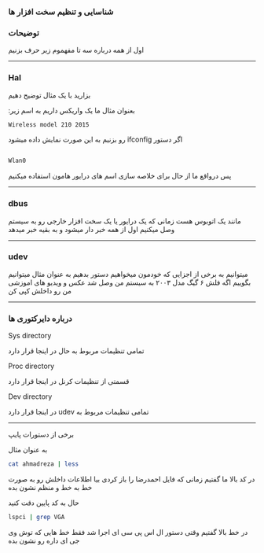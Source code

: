 ### شناسایی و تنظیم سخت افزار ها 


### توضیحات

اول از همه درباره سه تا مفهموم زیر حرف بزنیم 

________________



### Hal



بزارید با یک مثال توضیح دهیم 

:بعنوان مثال ما یک واریکس داریم به اسم زیر


```bash
Wireless model 210 2015
```

 رو بزنیم به این صورت نمایش داده میشود ifconfig اگر دستور 

```bash 

Wlan0

```

پس درواقع ما از حال برای خلاصه سازی اسم های درایور هامون استفاده میکنیم


________________

### dbus


  مانند یک اتوبوس هست زمانی که یک درایور یا یک سخت افزار خارجی رو به سیستم وصل میکنیم اول از همه خبر دار میشود و به بقیه خبر میدهد





________________

### udev


میتوانیم به برخی از اجزایی که خودمون میخواهیم دستور بدهیم به عنوان مثال میتوانیم بگوییم اگه فلش  ۶ گیگ  مدل ۲۰۰۳ به سیستم من وصل شد عکس و ویدیو های اموزشی من رو داخلش کپی کن





________________
 

### درباره دایرکتوری ها 

Sys directory 

تمامی تنظیمات مربوط به حال در اینجا قرار دارد 

Proc directory 

قسمتی از تنظیمات کرنل در اینجا قرار دارد 

Dev directory 

 در اینجا قرار دارد udev تمامی تنظیمات مربوط به 


________________

برخی از دستورات پایپ 

به عنوان مثال 


```bash 
cat ahmadreza | less
```

در کد بالا ما گفتیم زمانی که فایل احمدرضا را باز کردی بیا اطلاعات داخلش رو به صورت خط به خط و منظم نشون بده

حال به کد پایین دقت کنید 

```bash
lspci | grep VGA
```

در خط بالا گفتیم وقتی دستور ال اس پی سی ای اجرا شد فقط خط هایی که توش وی جی ای داره رو نشون بده














